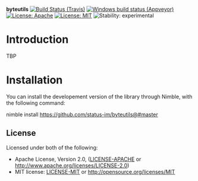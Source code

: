 **byteutils**
[![Build Status (Travis)](https://img.shields.io/travis/status-im/nim-byteutils/master.svg?label=Linux%20/%20macOS "Linux/macOS build status (Travis)")](https://travis-ci.org/status-im/nim-byteutils)
[![Windows build status (Appveyor)](https://img.shields.io/appveyor/ci/nimbus/nim-byteutils/master.svg?label=Windows "Windows build status (Appveyor)")](https://ci.appveyor.com/project/nimbus/nim-byteutils)
[![License: Apache](https://img.shields.io/badge/License-Apache%202.0-blue.svg)](https://opensource.org/licenses/Apache-2.0)
[![License: MIT](https://img.shields.io/badge/License-MIT-blue.svg)](https://opensource.org/licenses/MIT)
![Stability: experimental](https://img.shields.io/badge/stability-experimental-orange.svg)

# Introduction
TBP


# Installation

You can install the developement version of the library through Nimble, with the following command:

nimble install https://github.com/status-im/byteutils@#master

## License

Licensed under both of the following:

 * Apache License, Version 2.0, ([LICENSE-APACHE](LICENSE-APACHE) or http://www.apache.org/licenses/LICENSE-2.0)
 * MIT license: [LICENSE-MIT](LICENSE-MIT) or http://opensource.org/licenses/MIT
